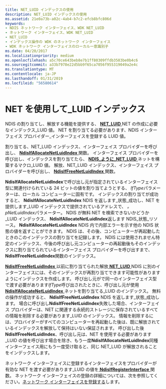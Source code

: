 ```yaml
---
title: NET_LUID インデックスの使用
description: NET_LUID インデックスの使用
ms.assetid: 21e0a73b-a02c-4ab4-b7c2-efcb8bfc806d
keywords:
- NDIS ネットワーク インターフェイス、WDK NET_LUID
- ネットワーク インターフェイス、WDK NET_LUID
- NET_LUID
- インデックス操作の WDK のネットワーク インターフェイス
- WDK ネットワーク インターフェイスのローカル一意識別子
ms.date: 04/20/2017
ms.localizationpriority: medium
ms.openlocfilehash: a5c70ce643beb8e7b1ff80309ffdb3583be0b4c6
ms.sourcegitcommit: a33b7978e22d5bb9f65ca7056f955319049a2e4c
ms.translationtype: MT
ms.contentlocale: ja-JP
ms.lasthandoff: 01/31/2019
ms.locfileid: "56580614"
---
```

# <a name="using-a-netluid-index"></a>NET を使用して\_LUID インデックス





NDIS の割り当てし、解放する機能を提供する、 [ **NET\_LUID** ](https://msdn.microsoft.com/library/windows/hardware/ff568747) NET の作成に必要なインデックス\_LUID 値。 NET を割り当てる必要があります、NDIS インターフェイス プロバイダー\_インターフェイスを登録する LUID 値。

割り当てる、NET\_LUID インデックス、インターフェイス プロバイダーを呼び出し、 [ **NdisIfAllocateNetLuidIndex** ](https://msdn.microsoft.com/library/windows/hardware/ff562695)関数。 インターフェイス プロバイダーを呼び出し、インデックスを割り当てたら、 [ **NDIS\_ように\_NET\_LUID** ](https://msdn.microsoft.com/library/windows/hardware/ff565890)ネットを構築するマクロ\_LUID 値。 解放、NET\_LUID インデックス、インターフェイス プロバイダーを呼び出し、 [ **NdisIfFreeNetLuidIndex** ](https://msdn.microsoft.com/library/windows/hardware/ff562706)関数。

**NdisIfAllocateNetLuidIndex**で呼び出し元が指定されているインターフェイス型に関連付けられている 24 ビットの値を割り当てようとする、 *IfType*パラメーターは、ローカル コンピューターに固有です。 インデックスの割り当てが成功すると、 **NdisIfAllocateNetLuidIndex** NDIS を返します\_状態\_成功し、NET を提供します\_LUID インデックスで提供されているアドレスで、  *。pNetLuidIndex*パラメーター。 NDIS が無料 NET を検索できないかどうか\_LUID インデックス、 **NdisIfAllocateNetLuidIndex**返します NDIS\_状態\_リソース。 **NdisIfAllocateNetLuidIndex** NDIS 内で内部エラーを示す他の NDIS 状態の値を返すことができます。 NDIS は、その後、コンピューターが再起動したときのこのインデックスの割り当てを記録します。 NDIS には使用されません特定のインデックス、今後の呼び出し元コンピューターの再起動後もそのインデックスに割り当てられているインターフェイス プロバイダーを呼び出すまで、 **NdisIfFreeNetLuidIndex**関数のインデックス。

[**NdisIfFreeNetLuidIndex** ](https://msdn.microsoft.com/library/windows/hardware/ff562706)以前に割り当てられた解放[ **NET\_LUID** ](https://msdn.microsoft.com/library/windows/hardware/ff568747) NDIS に別のインターフェイスには、そのインデックスが再割り当てできます可能性がありますようにインデックスを作成します。 呼び出し元がで同一のインターフェイス型で渡す必要があります*IfType*呼び出されたときに、呼び出し元が使用[ **NdisIfAllocateNetLuidIndex** ](https://msdn.microsoft.com/library/windows/hardware/ff562695)ネットを割り当てる\_LUID のインデックス。 無料の操作が成功すると、 **NdisIfFreeNetLuidIndex** NDIS を返します\_状態\_成功します。 場合に呼び出し**NdisIfFreeNetLuidIndex**失敗した場合、インターフェイス プロバイダーは、NET に関連する永続的ストレージに保存されているすべての情報を削除する必要があります\_LUID のインデックス。 情報を削除するには、プロバイダーがすべてのコンピューターを再起動した後は、既に解放されているインデックスを解放して保持はいない保証されます。 呼び出した後**NdisIfFreeNetLuidIndex**、呼び出し元は、NET を使用する必要があります\_LUID の値を呼び出す場合を除き、もう一度**NdisIfAllocateNetLuidIndex**同種インターフェイス用にもう一度受け取ると、同じ NET\_LUID が解放されることをインデックスします。

ネットワーク インターフェイスに登録するインターフェイスをプロバイダーが有効な NET を渡す必要があります\_LUID の値を[ **NdisIfRegisterInterface** ](https://msdn.microsoft.com/library/windows/hardware/ff562715)関数。 ネットワーク インターフェイスの登録の詳細については、次を参照してください。[ネットワーク インターフェイスを登録する](registering-a-network-interface.md)します。

 

 





